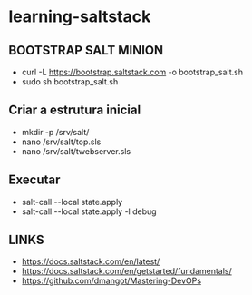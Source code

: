 # learning-saltstack

## BOOTSTRAP SALT MINION
- curl -L https://bootstrap.saltstack.com -o bootstrap_salt.sh
- sudo sh bootstrap_salt.sh

## Criar a estrutura inicial
- mkdir -p /srv/salt/
- nano /srv/salt/top.sls
- nano /srv/salt/twebserver.sls

## Executar
- salt-call --local state.apply
- salt-call --local state.apply -l debug


## LINKS
- https://docs.saltstack.com/en/latest/
- https://docs.saltstack.com/en/getstarted/fundamentals/
- https://github.com/dmangot/Mastering-DevOPs